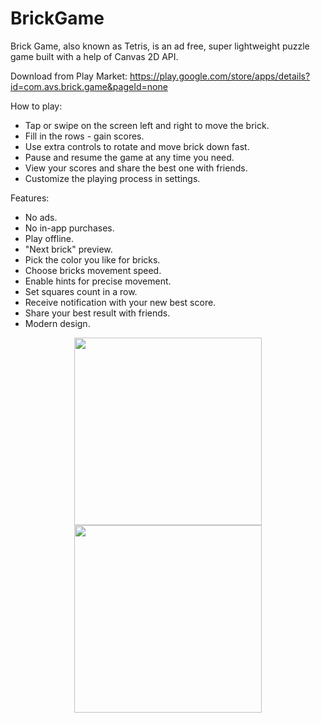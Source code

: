 # BrickGame
Brick Game, also known as Tetris, is an ad free, super lightweight puzzle game built with a help of Canvas 2D API.

Download from Play Market: https://play.google.com/store/apps/details?id=com.avs.brick.game&pageId=none

How to play:

- Tap or swipe on the screen left and right to move the brick.
- Fill in the rows - gain scores.
- Use extra controls to rotate and move brick down fast.
- Pause and resume the game at any time you need.
- View your scores and share the best one with friends.
- Customize the playing process in settings.

Features:

- No ads.
- No in-app purchases. 
- Play offline.
- "Next brick" preview. 
- Pick the color you like for bricks.
- Choose bricks movement speed.
- Enable hints for precise movement.
- Set squares count in a row.
- Receive notification with your new best score.
- Share your best result with friends.
- Modern design.


<p align="center">
  <img src="https://user-images.githubusercontent.com/23102335/71322503-cd09f200-24d0-11ea-841d-061ce9b6cd8a.png" width="300">
  <img src="https://user-images.githubusercontent.com/23102335/71322575-a9937700-24d1-11ea-8567-779e1b09f5e6.png" width="300">
</p>
